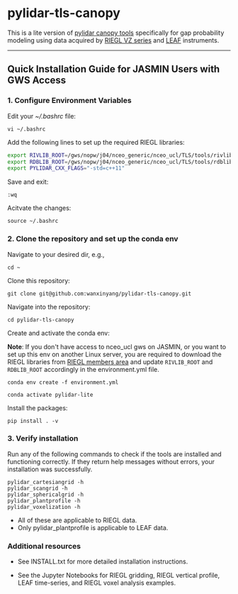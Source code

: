 # pylidar-tls-canopy

This is a lite version of [pylidar canopy tools](http://www.pylidar.org/en/latest/commandline_canopy.html) specifically for gap probability modeling using data acquired by [RIEGL VZ series](http://www.riegl.com/nc/products/terrestrial-scanning/) and [LEAF](https://www.sensingsystems.com.au/) instruments.


---

## Quick Installation Guide for JASMIN Users with GWS Access

### 1. Configure Environment Variables

Edit your *~/.bashrc* file:

`vi ~/.bashrc`

Add the following lines to set up the required RIEGL libraries:

```bash
export RIVLIB_ROOT=/gws/nopw/j04/nceo_generic/nceo_ucl/TLS/tools/rivlib-2_13_0-x86_64-linux-gcc11
export RDBLIB_ROOT=/gws/nopw/j04/nceo_generic/nceo_ucl/TLS/tools/rdblib-2.5.2-x86_64-linux
export PYLIDAR_CXX_FLAGS="-std=c++11"
```

Save and exit: 

`:wq`

Acitvate the changes:

`source ~/.bashrc`


### 2. Clone the repository and set up the conda env
Navigate to your desired dir, e.g.,

`cd ~`


Clone this repository:

`git clone git@github.com:wanxinyang/pylidar-tls-canopy.git`


Navigate into the repository:

`cd pylidar-tls-canopy`


Create and activate the conda env:

**Note**: If you don't have access to nceo_ucl gws on JASMIN, or you want to set up this env on another Linux server, you are required to download the RIEGL libraries from [RIEGL members area](http://www.riegl.com/members-area/software-downloads/libraries/) and update `RIVLIB_ROOT` and `RDBLIB_ROOT` accordingly in the environment.yml file.

`conda env create -f environment.yml`

`conda activate pylidar-lite`


Install the packages:

`pip install . -v`

### 3. Verify installation
Run any of the following commands to check if the tools are installed and functioning correctly. If they return help messages without errors, your installation was successfully.
```
pylidar_cartesiangrid -h
pylidar_scangrid -h
pylidar_sphericalgrid -h
pylidar_plantprofile -h
pylidar_voxelization -h
```
- All of these are applicable to RIEGL data. 
- Only pylidar_plantprofile is applicable to LEAF data.


### Additional resources
- See INSTALL.txt for more detailed installation instructions.

- See the Jupyter Notebooks for RIEGL gridding, RIEGL vertical profile, LEAF time-series, and RIEGL voxel analysis examples.
 
